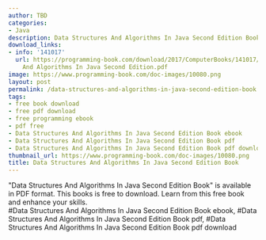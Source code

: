 ```yaml
---
author: TBD
categories:
- Java
description: Data Structures And Algorithms In Java Second Edition Book
download_links:
- info: '141017'
  url: https://programming-book.com/download/2017/ComputerBooks/141017/Data Structures
    And Algorithms In Java Second Edition.pdf
image: https://www.programming-book.com/doc-images/10080.png
layout: post
permalink: /data-structures-and-algorithms-in-java-second-edition-book.html
tags:
- free book download
- free pdf download
- free programming ebook
- pdf free
- Data Structures And Algorithms In Java Second Edition Book ebook
- Data Structures And Algorithms In Java Second Edition Book pdf
- Data Structures And Algorithms In Java Second Edition Book pdf download
thumbnail_url: https://www.programming-book.com/doc-images/10080.png
title: Data Structures And Algorithms In Java Second Edition Book
---
```


 
<div class="item-desc text-justify">
  "Data Structures And Algorithms In Java Second Edition Book" is available in PDF format. This books is free to download. Learn from this free book and enhance your skills.
  <br>
  #Data Structures And Algorithms In Java Second Edition Book ebook, #Data Structures And Algorithms In Java Second Edition Book pdf, #Data Structures And Algorithms In Java Second Edition Book pdf download
</div>